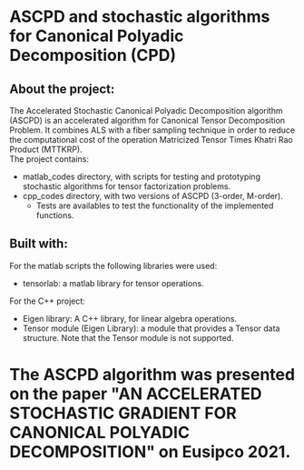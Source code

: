 # ASCPD and stochastic algorithms for Canonical Polyadic Decomposition (CPD)

## About the project:
The Accelerated Stochastic Canonical Polyadic Decomposition algorithm (ASCPD) is an accelerated algorithm for Canonical Tensor Decomposition Problem. It combines ALS with a fiber sampling technique in order to reduce the computational cost of the operation Matricized Tensor Times Khatri Rao Product (MTTKRP). \
The project contains:
   - matlab_codes directory, with scripts for testing and prototyping stochastic algorithms for tensor factorization problems.
   - cpp_codes directory, with two versions of ASCPD (3-order, M-order).
     - Tests are availables to test the functionality of the implemented functions.

## Built with:
For the matlab scripts the following libraries were used:
  - tensorlab: a matlab library for tensor operations.

For the C++ project:
  - Eigen library: A C++ library, for linear algebra operations.
  - Tensor module (Eigen Library): a module that provides a Tensor data structure. Note that the Tensor module is not supported.

# The ASCPD algorithm was presented  on the paper "AN ACCELERATED STOCHASTIC GRADIENT FOR CANONICAL POLYADIC DECOMPOSITION" on Eusipco 2021.
